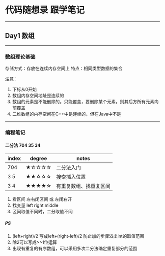 # 代码随想录 跟学笔记
---
## Day1 数组
---

### 数组理论基础

存储方式：存放在连续内存空间上
特点：相同类型数据的集合

注意：
1. 下标从0开始
1. 数组内存空间地址是连续的
1. 数组的元素是不能删除的，只能覆盖，要删除某个元素，则其后方所有元素向前覆盖
1. 二维数组的内存空间在C++中是连续的，但在Java中不是
---
### 编程笔记 
#### 二分法 704 35 34
| index | degree | notes |
| ----- | ------ | ----- |
| 704 | ★☆☆☆☆ | 二分法入门 |
| 3 5 | ★★☆☆☆ | 搜索插入位置 |
| 3 4 | ★★★★☆ | 有重复数组、找重复区间 |

1. 看区间 左右闭区间 或 左闭右开
2. 找变量 left right middle
3. 区间取值不同时，二分取值不同
##### PS
1. (left+right)/2 写成left+(right-left)/2 防止加的步骤溢出int的取值范围
2. 除2可以写成>>1位运算
3. 出现有重复的有序数组，可以采用多次二分法确定重复部分的范围
